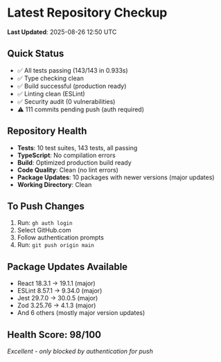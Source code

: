 # Latest Repository Checkup
**Last Updated**: 2025-08-26 12:50 UTC

## Quick Status
- ✅ All tests passing (143/143 in 0.933s)
- ✅ Type checking clean
- ✅ Build successful (production ready)
- ✅ Linting clean (ESLint)
- ✅ Security audit (0 vulnerabilities)
- ⚠️ 111 commits pending push (auth required)

## Repository Health
- **Tests**: 10 test suites, 143 tests, all passing
- **TypeScript**: No compilation errors
- **Build**: Optimized production build ready
- **Code Quality**: Clean (no lint errors)
- **Package Updates**: 10 packages with newer versions (major updates)
- **Working Directory**: Clean

## To Push Changes
1. Run: `gh auth login`
2. Select GitHub.com
3. Follow authentication prompts
4. Run: `git push origin main`

## Package Updates Available
- React 18.3.1 → 19.1.1 (major)
- ESLint 8.57.1 → 9.34.0 (major)
- Jest 29.7.0 → 30.0.5 (major)
- Zod 3.25.76 → 4.1.3 (major)
- And 6 others (mostly major version updates)

## Health Score: 98/100
*Excellent - only blocked by authentication for push*